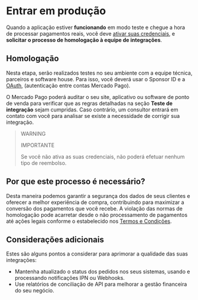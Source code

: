 # Entrar em produção

Quando a aplicação estiver **funcionando** em modo teste e chegue a hora de processar pagamentos reais, você deve [ativar suas credenciais](developers/pt/docs/qr-code/additional-content/your-integrations/credentials), e **solicitar o processo de homologação à equipe de integrações**.

## Homologação

Nesta etapa, serão realizados testes no seu ambiente com a equipe técnica, parceiros e software house. Para isso, você deverá usar o Sponsor ID e a [OAuth](/developers/pt/docs/qr-code/additional-content/security/oauth/introduction), (autenticação entre contas Mercado Pago).

O Mercado Pago poderá auditar o seu site, aplicativo ou software de ponto de venda para verificar que as regras detalhadas na seção **Teste de integração** sejam cumpridas. Caso contrário, um consultor entrará em contato com você para analisar se existe a necessidade de corrigir sua integração.

> WARNING
>
> IMPORTANTE
>
> Se você não ativa as suas credenciais, não poderá efetuar nenhum tipo de reembolso.

## Por que este processo é necessário?

Desta maneira podemos garantir a segurança dos dados de seus clientes e oferecer a melhor experiência de compra, contribuindo para maximizar a conversão dos pagamentos que você recebe. A violação das normas de homologação pode acarretar desde o não processamento de pagamentos até ações legais conforme o estabelecido nos [Termos e Condições](https://www.mercadopago[FAKER][URL][DOMAIN]/ajuda/termos-e-condicoes_300).

## Considerações adicionais

Estes são alguns pontos a considerar para aprimorar a qualidade das suas integrações:

* Mantenha atualizado o status dos pedidos nos seus sistemas, usando e processando notificações IPN ou Webhooks.
* Use relatórios de conciliação de API para melhorar a gestão financeira do seu negócio.